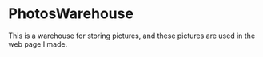 # PhotosWarehouse
This is a warehouse for storing pictures, and these pictures are used in the web page I made.
